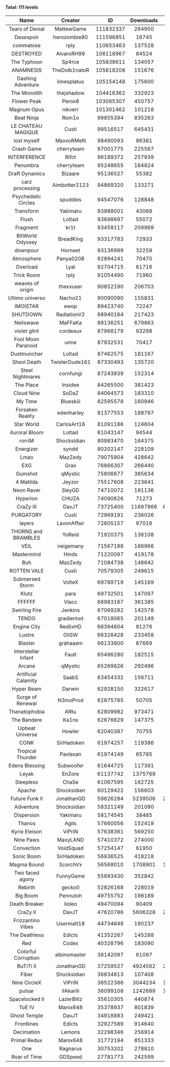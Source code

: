 #### Total: 111 levels

| Name | Creator | ID | Downloads | Likes |
|:---:|:---:|:---:|:---:|:---:|
| Tears of Denial | MattewGame | 111832337 | 264950 | 19280
| Desespoir | herozombie80 | 111596851 | 16745 | 1180
| commatose | rply | 110653463 | 137528 | 6912
| DESTROYED | AlvaroRH99 | 106118967 | 84524 | 2597
| The Typhoon | Sp4rce | 105838611 | 134057 | 5296
| ANAMNESIS | TheDolb1natoR | 105818208 | 151676 | 7879
| Dashing Adventure | limesplatus | 105154148 | 175600 | 5372
| The Monolith | thejshadow | 104416362 | 332923 | 8284
| Flower Peak | Perox8 | 103065307 | 450757 | 13641
| Magnum Opus | nikverr | 101301462 | 101218 | 3082
| Beat Ninja | Rom1o | 99855394 | 835263 | 42574
| LE CHATEAU MAGIQUE | Custi | 99516517 | 645431 | 21910
| lost myself | MaxxoRMeN | 98490093 | 86381 | 4806
| Crash Game | cherryteam | 97001775 | 225567 | 11761
| INTERFERENCE | Rifct | 96189372 | 257939 | 9504
| Penumbra | cherryteam | 95248655 | 164824 | 8977
| Draft Dynamics | Bizaare | 95136527 | 55382 | 3128
| carz processing | Aimbotter2123 | 94869320 | 133271 | 3913
| Psychedelic Circles | spuddles | 94547076 | 128848 | 5380
| Transform | Yakimaru | 93988001 | 43069 | 1901
| Flush | Loltad | 93698697 | 55072 | 2596
| Fragment | kr1t | 93459117 | 209969 | 6659
| BitWorld Odyssey | BreadKing | 93317783 | 72933 | 4536
| downpour | Horneet | 93136999 | 32259 | 1850
| Atmosphere | Panya0208 | 92894241 | 70470 | 4650
| Overload | Lyal | 92704715 | 61716 | 3872
| Trick Room | rply | 91054490 | 71960 | 3228
| weaves of origin  | thexxuser | 90852190 | 206703 | 7382
| Ultimo universo | Nacho21 | 90090090 | 155831 | 10179
| IMOISTAR | ewop | 89423740 | 72247 | 3588
| SHUTDOWN | RadiationV2 | 88940164 | 217423 | 8333
| Neliswave | MaFFaKa | 88136251 | 679863 | 32628
| violet glint | cordeaux | 87968179 | 93298 | 3864
| Fool Moon Paranoid | unne | 87932531 | 70417 | 3293
| Dustmuncher | Loltad | 87462575 | 181167 | 6998
| Sheol Death | TwisterDude161 | 87330493 | 135720 | 5126
| Steel Nightmares | cornfungi | 87243839 | 152314 | 6205
| The  Place | Insidee | 84265500 | 381423 | 10267
| Cloud Nine | SoDaZ | 84064573 | 183310 | 6672
| My Time | Blueskiii | 82595578 | 160946 | 9642
| Forsaken Reality | edenharley | 81377553 | 188797 | 8351
| Star World | CarlosArt16 | 81091186 | 124604 | 6679
| Auroral Bloom | Loltad | 81043147 | 94544 | 5431
| rorriM | Shocksidian | 80983470 | 164375 | 7277
| Energizer | syndd | 80202147 | 228109 | 12527
| Lmao | MazZedy | 79075904 | 428642 | 22985
| EXG | Grax | 76866307 | 266440 | 13425
| Gumshot | qMystic | 75806677 | 385634 | 20805
| 4 Matilda | Jeyzor | 75517608 | 223641 | 10375
| Neon Raver | SleyGD | 74710072 | 191136 | 7779
| Hyperion | CHUZA | 74090626 | 71273 | 3906
| CraZy III | DavJT | 73725400 | 11697866 | 637755
| PURGATORY | Custi | 72969191 | 236026 | 11410
| layers | LavonAffair | 72605157 | 97016 | 4567
| THORNS and BRAMBLES | YoReid | 71920375 | 136108 | 7201
| VEIL | neigemany | 71567198 | 186966 | 8738
| Mastermind | Hinds | 71220097 | 419178 | 19998
| Buh | MazZedy | 71084738 | 148642 | 8909
| ROTTEN VALE | Custi | 70579305 | 249615 | 11192
| Submersed Storm |  VolteX | 69789719 | 145169 | 7024
| Klutz | para | 69732501 | 147097 | 7132
| FFFFFF | Vlacc | 68983167 | 361385 | 15858
| Swirling Fire | Jenkins | 67069282 | 142578 | 6965
| TENDO | gradientxd | 67018065 | 201149 | 12995
| Engine City | RedlixHD | 66394604 | 81276 | 5133
| Lustre | OliSW | 66328428 | 233458 | 6710
| Blaster | grahaaam | 66133800 | 87669 | 3570
| Interstellar Infant | Fault | 65496280 | 182515 | 13383
| Arcane | qMystic | 65269826 | 292496 | 22804
| Artificial Calamity | SaabS | 63454332 | 156711 | 4976
| Hyper Beam | Darwin | 62928150 | 322617 | 9539
| Surge of Renewal | N3moProd | 62875785 | 50705 | 3176
| Thanatophobia | ARtu | 62809982 | 973471 | 58683
| The Bandere | Ka1ns | 62676629 | 147375 | 5132
| Upbeat Universe | Howler | 62040387 | 70755 | 3953
| CONK | SirHadoken | 61974257 | 119386 | 4906
| Tropical Thunder | Pavlaxan | 61974149 | 65785 | 3883
| Edens Blessing | Subwoofer | 61644725 | 117391 | 6538
| Leyak | EnZore | 61137742 | 1375769 | 82603
| Sleepless | ChaSe | 61067595 | 182725 | 10758
| Apache | Shocksidian | 60129422 | 156603 | 7446
| Future Funk II | JonathanGD | 59626284 | 5239506 | 265408
| Adventure | Shocksidian | 58321249 | 201080 | 7156
| Dispersion | Yakimaru | 58174545 | 38485 | 2089
| Thanos | Agils | 57660056 | 152419 | 9800
| Kyrie Eleison | ViPriN | 57638361 | 569250 | 24558
| Nine Paws | MaxyLAND | 57410372 | 274000 | 16813
| Convection | VoidSquad | 57254147 | 61950 | 2974
| Sonic Boom | SirHadoken | 56936525 | 418218 | 13338
| Magma Bound | ScorchVx | 56568010 | 1708901 | 114530
| Two faced agony | FunnyGame | 55693430 | 352842 | 17046
| Rebirth | gecko0 | 52826168 | 228019 | 15084
| Big Boom | Pennutoh | 49755752 | 198189 | 12640
| Death Breaker | lioleo | 49470094 | 90409 | 4190
| CraZy II | DavJT | 47620786 | 5606328 | 285334
| Frizzantino Vibes | Usermatt18 | 44734648 | 190237 | 13089
| The Deathless | Edicts | 41352267 | 145288 | 9994
| Red | Codex | 40328796 | 183090 | 11814
| Colorful Corruption | albinomaster | 38142097 | 61097 | 2608
| BuTiTi II | JonathanGD | 37259527 | 4924562 | 264539
| Fiber | Shocksidian | 36834813 | 107408 | 8861
| Nine CircleX | ViPriN | 36522386 | 3044234 | 131090
| pulsar | iIAkariIi | 36099108 | 1242689 | 153892
| Spacelocked II | LazerBlitz | 35610305 | 440874 | 31073
| ToE IV  | Manix648 | 35378937 | 801839 | 48758
| Ghost Temple | DavJT | 34918883 | 249421 | 15859
| Frontlines | Edicts | 32927589 | 914640 | 56865
| Decimation | Lemons | 32298346 | 256914 | 20048
| Primal Redux | Manix648 | 31772194 | 851333 | 61213
| One | Ragnarus | 30753202 | 278810 | 23092
| Roar of Time | GDSpeed | 27781773 | 242599 | 18587
